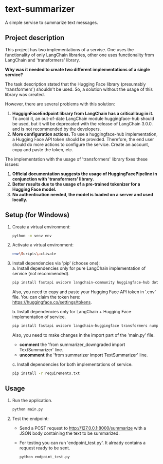 # text-summarizer

A simple servise to summarize text messages.  

## Project description

This project has two implementations of a servise. One uses the functionality of only LangChain libraries, other one uses functionality from LangChain and 'transformers' library.

**Why was it needed to create two different implementations of a single service?**  

The task description stated that the Hugging Face library (presumably 'transformers') shouldn't be used. So, a solution without the usage of this library was created.

However, there are several problems with this solution:  
1. **HuggignFaceEndpoint library from LangChain has a critical bug in it.** To avoid it, an out-of-date LangChain module huggingface-hub should be used, but it will be deprecated with the release of LangChain 3.0.0. and is not recommended by the developers.  
2. **More configuration actions.** To use a huggingface-hub implementation, a Hugging Face API token should be provided. Therefore, the end user should do more actions to configure the service. Create an account, copy and paste the token, etc.

The implementation with the usage of 'transformers' library fixes these issues:  
1. **Official documentation suggests the usage of HuggingFacePipeline in conjunction with 'transformers' library.** 
2. **Better results due to the usage of a pre-trained tokenizer for a Hugging Face model.**
3. **No authentication needed, the model is loaded on a server and used locally.**

## Setup (for Windows)

1. Create a virtual environment:

    ```bash
    python -m venv env
    ```
2. Activate a virtual environment:    



    ```bash
    env\Scripts\activate
    ```

3. Install dependencies via 'pip' (choose one):  
a. Install dependencies only for pure LangChain implementation of service (not recommended).  

    ```bash
    pip install fastapi uvicorn langchain-community huggingface-hub dotenv
    ```  
   Also, you need to copy and paste your Hugging Face API token in '.env' file. You can claim the token here: https://huggingface.co/settings/tokens.

   b. Install dependencies only for LangChain + Hugging Face implementation of service.

   ```bash
   pip install fastapi uvicorn langchain-huggingface transformers numpy<2
    ```  
   Also, you need to make changes in the import part of the 'main.py' file.  
   - **comment** the 'from summarizer_downgraded import TextSummarizer' line.
   - **uncomment** the 'from summarizer import TextSummarizer' line.
 
   c. Install dependencies for both implementations of service.

   ```bash
   pip install -r requirements.txt
   ```  


## Usage
1. Run the application.

   ```bash
   python main.py
   ```
2. Test the endpoint:  
   - Send a POST request to http://127.0.0.1:8000/summarize with a JSON body containing the text to be summarized.

   * For testing you can run 'endpoint_test.py'. It already contains a request ready to be sent.  

        ```bash
        python endpoint_test.py
        ``` 
